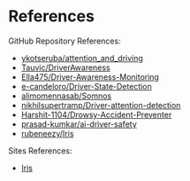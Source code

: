 # References

GitHub Repository References:

- [ykotseruba/attention_and_driving](https://github.com/ykotseruba/attention_and_driving)
- [Tauvic/DriverAwareness](https://github.com/Tauvic/DriverAwareness)
- [Ella475/Driver-Awareness-Monitoring](https://github.com/Ella475/Driver-Awareness-Monitoring)
- [e-candeloro/Driver-State-Detection](https://github.com/e-candeloro/Driver-State-Detection)
- [alimomennasab/Somnos](https://github.com/alimomennasab/Somnos)
- [nikhilsupertramp/Driver-attention-detection](https://github.com/nikhilsupertramp/Driver-attention-detection)
- [Harshit-1104/Drowsy-Accident-Preventer](https://github.com/Harshit-1104/Drowsy-Accident-Preventer)
- [prasad-kumkar/ai-driver-safety](https://github.com/prasad-kumkar/ai-driver-safety)
- [rubeneezy/Iris](https://github.com/rubeneezy/Iris)

Sites References:

- [Iris](https://rubeneezy.github.io/Iris/)
